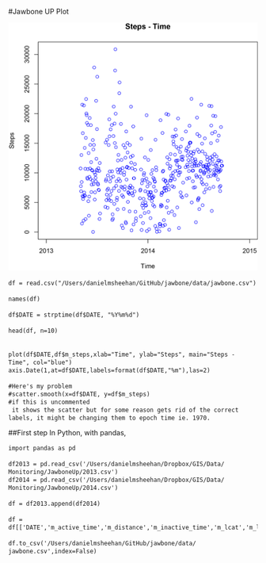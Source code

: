 
#Jawbone UP Plot


![jawbone steps](images/jawbone.png)


	df = read.csv("/Users/danielmsheehan/GitHub/jawbone/data/jawbone.csv")

	names(df)

	df$DATE = strptime(df$DATE, "%Y%m%d")

	head(df, n=10)


	plot(df$DATE,df$m_steps,xlab="Time", ylab="Steps", main="Steps - Time", col="blue")
	axis.Date(1,at=df$DATE,labels=format(df$DATE,"%m"),las=2)
	
	#Here's my problem
	#scatter.smooth(x=df$DATE, y=df$m_steps) 
	#if this is uncommented
	 it shows the scatter but for some reason gets rid of the correct labels, it might be changing them to epoch time ie. 1970. 






##First step
In Python, with pandas,

	import pandas as pd

	df2013 = pd.read_csv('/Users/danielmsheehan/Dropbox/GIS/Data/	Monitoring/JawboneUp/2013.csv')
	df2014 = pd.read_csv('/Users/danielmsheehan/Dropbox/GIS/Data/	Monitoring/JawboneUp/2014.csv')

	df = df2013.append(df2014)

	df = df[['DATE','m_active_time','m_distance','m_inactive_time','m_lcat','m_lcit','m_steps']]

	df.to_csv('/Users/danielmsheehan/GitHub/jawbone/data/	jawbone.csv',index=False)